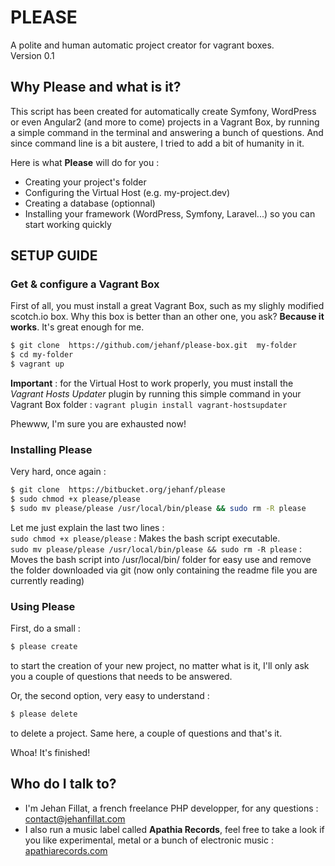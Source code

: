 # PLEASE #
A polite and human automatic project creator for vagrant boxes.  
Version 0.1

### ###

## Why **Please** and what is it? ##

This script has been created for automatically create Symfony, WordPress or even Angular2 (and more to come) projects in a Vagrant Box, by running a simple command in the terminal and answering a bunch of questions.
And since command line is a bit austere, I tried to add a bit of humanity in it.

Here is what **Please** will do for you :

* Creating your project's folder
* Configuring the Virtual Host (e.g. my-project.dev)
* Creating a database (optionnal)
* Installing your framework (WordPress, Symfony, Laravel...) so you can start working quickly

## SETUP GUIDE ##

### Get & configure a Vagrant Box ###

First of all, you must install a great Vagrant Box, such as my slighly modified scotch.io box.
Why this box is better than an other one, you ask? **Because it works**. It's great enough for me.  

```bash
$ git clone  https://github.com/jehanf/please-box.git  my-folder
$ cd my-folder
$ vagrant up
```

**Important** : for the Virtual Host to work properly, you must install the *Vagrant Hosts Updater* plugin by running this simple command in your Vagrant Box folder :  `vagrant plugin install vagrant-hostsupdater`  

Phewww, I'm sure you are exhausted now!

### Installing **Please** ###

Very hard, once again :

```bash
$ git clone  https://bitbucket.org/jehanf/please
$ sudo chmod +x please/please
$ sudo mv please/please /usr/local/bin/please && sudo rm -R please
```

Let me just explain the last two lines :  
`sudo chmod +x please/please` : Makes the bash script executable.  
`sudo mv please/please /usr/local/bin/please && sudo rm -R please` : Moves the bash script into /usr/local/bin/ folder for easy use and remove the folder downloaded via git (now only containing the readme file you are currently reading)

### Using **Please** ###

First, do a small :
```bash
$ please create
```
to start the creation of your new project, no matter what is it, I'll only ask you a couple of questions that needs to be answered.

Or, the second option, very easy to understand : 

```bash
$ please delete
```
to delete a project. Same here, a couple of questions and that's it.

Whoa! It's finished!

## Who do I talk to? ##

* I'm Jehan Fillat, a french freelance PHP developper, for any questions : [contact@jehanfillat.com](mailto:contact@jehanfillat.com)
* I also run a music label called **Apathia Records**, feel free to take a look if you like experimental, metal or a bunch of electronic music : [apathiarecords.com](http://www.apathiarecords.com)